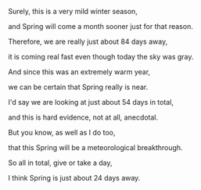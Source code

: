 Surely, this is a very mild winter season,

and Spring will come a month sooner just for that reason.

Therefore, we are really just about 84 days away,

it is coming real fast even though today the sky was gray.

And since this was an extremely warm year,

we can be certain that Spring really is near.

I'd say we are looking at just about 54 days in total,

and this is hard evidence, not at all, anecdotal.

But you know, as well as I do too,

that this Spring will be a meteorological breakthrough.

So all in total, give or take a day,

I think Spring is just about 24 days away.
